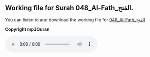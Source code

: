 
## Working file for Surah 048_Al-Fath_الفتح.

You can listen to and download the working file for [048_Al-Fath_الفتح](https://server13.mp3quran.net/husr/048.mp3)

**Copyright mp3Quran**

<audio controls src="https://server13.mp3quran.net/husr/048.mp3"></audio>

